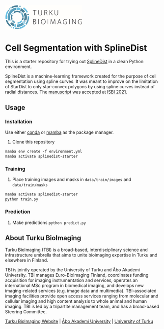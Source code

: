 <img src="tbi_logo.png" alt="drawing" width="250"/>

# Cell Segmentation with SplineDist

This is a starter repository for trying out [SplineDist](https://github.com/uhlmanngroup/splinedist) in a clean Python environment.

SplineDist is a machine-learning framework created for the purpose of cell segmentation using spline curves. It was meant to improve on the limitation of StarDist to only star-convex polygons by using spline curves instead of radial distances. The [manuscript](https://www.biorxiv.org/content/10.1101/2020.10.27.357640v1) was accepted at [ISBI 2021](https://biomedicalimaging.org/2021/).

## Usage
### Installation
Use either [conda](https://docs.conda.io/en/latest/miniconda.html) or [mamba](https://github.com/mamba-org/mamba) as the package manager.
1. Clone this repository
```
mamba env create -f environment.yml
mamba activate splinedist-starter
```

### Training
1. Place training images and masks in `data/train/images` and `data/train/masks`
```
mamba activate splinedist-starter
python train.py
```

### Prediction
1. Make predictions `python predict.py`

## About Turku BioImaging
Turku BioImaging (TBI) is a broad-based, interdisciplinary science and infrastructure umbrella that aims to unite bioimaging expertise in Turku and elsewhere in Finland.

TBI is jointly operated by the University of Turku and Åbo Akademi University. TBI manages Euro-BioImaging Finland, coordinates funding acquisition for imaging instrumentation and services, operates an international MSc program in biomedical imaging, and develops new imaging-related services (e.g. image data and multimedia). TBI-associated imaging facilities provide open access services ranging from molecular and cellular imaging and high content analysis to whole animal and human imaging. TBI is led by a tripartite management team, and has a broad-based Steering Committee.

[Turku BioImaging Website](https://bioimaging.fi) | [Åbo Akademi University](https://abo.fi) | [University of Turku](https://utu.fi)
